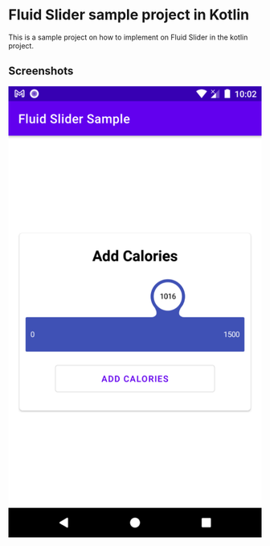 
# Fluid Slider sample project in Kotlin 

This is a sample project on how to implement on Fluid Slider in the kotlin project.


## Screenshots

![App Screenshot](https://github.com/Roshendz/FluidSliderSample/blob/master/app/src/main/res/drawable/fluidslider_screenshot.png)

